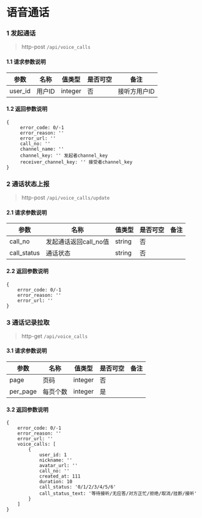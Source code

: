 # 语音通话

### 1 发起通话
> http-post ```/api/voice_calls```

#### 1.1 请求参数说明
|参数|名称|值类型|是否可空|备注
|---|---|---|---|---|
| user_id |用户ID|integer|否|接听方用户ID|

#### 1.2 返回参数说明
```
{
     error_code: 0/-1
     error_reason: ''
     error_url: ''
     call_no: ''  
     channel_name: ''
     channel_key: '' 发起者channel_key                  
     receiver_channel_key: '' 接受者channel_key                  
}
```

### 2 通话状态上报
> http-post ```/api/voice_calls/update```

#### 2.1 请求参数说明
|参数|名称|值类型|是否可空|备注
|---|---|---|---|---|
|call_no|发起通话返回call_no值|string|否||
|call_status|通话状态|string|否|||

#### 2.2 返回参数说明
```
{
    error_code: 0/-1
    error_reason: ''
    error_url: ''
}
```

### 3 通话记录拉取
> http-get ```/api/voice_calls```

#### 3.1 请求参数说明
|参数|名称|值类型|是否可空|备注
|---|---|---|---|---|
|page|页码|integer|否||
|per_page|每页个数|integer|是|||

#### 3.2 返回参数说明
```
{
    error_code: 0/-1
    error_reason: ''
    error_url: ''
    voice_calls: [
        {
            user_id: 1 
            nickname: ''
            avatar_url: ''
            call_no: ''
            created_at: 111
            duration: 10
            call_status: '0/1/2/3/4/5/6'
            call_status_text: '等待接听/无应答/对方正忙/拒绝/取消/挂断/接听'
        }
    ]
}
```